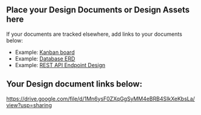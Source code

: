 ## Place your Design Documents or Design Assets here
If your documents are tracked elsewhere, add links to your documents below:
* Example: [Kanban board](https://trello.com/b/sdu02QE1/bookmark-manager)
* Example: [Database ERD](https://drive.google.com/file/d/1i9perOTx3RZRgZ7xb1dRQzf-rZ5JPbER/view?usp=sharing)
* Example: [REST API Endpoint Design](https://docs.google.com/spreadsheets/d/116InsSu99N0zIwEzilJCzCApfK3HQfJiFkJKpwpUGZY/edit?usp=sharing)

## Your Design document links below:

https://drive.google.com/file/d/1Mn6ysF0ZXqGgSyMM4eBRB4SIkXeKbsLa/view?usp=sharing
